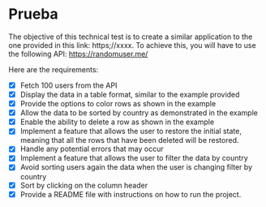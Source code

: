 # Prueba

The objective of this technical test is to create a similar application to the one provided in this link: https;//xxxx. To achieve this, you will have to use the following API: <https://randomuser.me/>

Here are the requirements:

- [x] Fetch 100 users from the API
- [x] Display the data in a table format, similar to the example provided
- [x] Provide the options to color rows as shown in the example
- [x] Allow the data to be sorted by country as demonstrated in the example
- [x] Enable the ability to delete a row as shown in the example
- [x] Implement a feature that allows the user to restore the initial state, meaning that all the rows that have been deleted will be restored.
- [x] Handle any potential errors that may occur
- [x] Implement a feature that allows the user to filter the data by country
- [x] Avoid sorting users again the data when the user is changing filter by country
- [x] Sort by clicking on the column header
- [x] Provide a README file with instructions on how to run the project.
